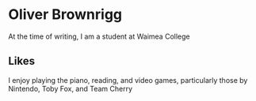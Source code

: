 # Oliver Brownrigg
At the time of writing, I am a student at Waimea College

## Likes
I enjoy playing the piano, reading, and video games, particularly those by Nintendo, Toby Fox, and Team Cherry 
